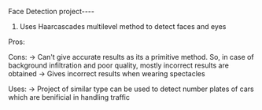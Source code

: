 Face Detection project----

1. Uses Haarcascades multilevel method to detect faces and eyes

Pros:



Cons:
-> Can't give accurate results as its a primitive method. So, in case of background infiltration and poor quality, mostly incorrect results are obtained
-> Gives incorrect results when wearing spectacles


Uses:
-> Project of similar type can be used to detect number plates of cars which are benificial in handling traffic
